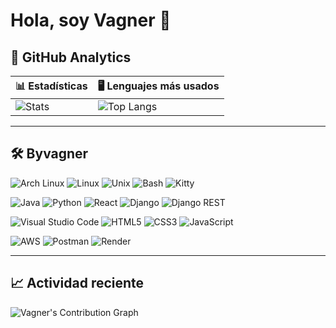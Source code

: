 # Hola, soy Vagner 👋

## 🚀 GitHub Analytics

| 📊 Estadísticas | 🖥️ Lenguajes más usados |
|-----------------|--------------------------|
| ![Stats](https://github-readme-stats.vercel.app/api?username=vagner-merlin&show_icons=true&hide_title=true&count_private=true&include_all_commits=true&theme=tokyonight) | ![Top Langs](https://github-readme-stats.vercel.app/api/top-langs/?username=vagner-merlin&layout=compact&langs_count=8&theme=tokyonight) |

---

## 🛠️ Byvagner

![Arch Linux](https://img.shields.io/badge/Arch%20Linux-1793D1?logo=archlinux&logoColor=white&style=for-the-badge)
![Linux](https://img.shields.io/badge/Linux-FCC624?logo=linux&logoColor=black&style=for-the-badge)
![Unix](https://img.shields.io/badge/Unix-000000?logo=unix&logoColor=white&style=for-the-badge)
![Bash](https://img.shields.io/badge/Bash-4EAA25?logo=gnubash&logoColor=white&style=for-the-badge)
![Kitty](https://img.shields.io/badge/Kitty-FFD700?logo=kitty&logoColor=black&style=for-the-badge)

![Java](https://img.shields.io/badge/Java-007396?logo=openjdk&logoColor=white&style=for-the-badge)
![Python](https://img.shields.io/badge/Python-3776AB?logo=python&logoColor=white&style=for-the-badge)
![React](https://img.shields.io/badge/React-20232A?logo=react&logoColor=61DAFB&style=for-the-badge)
![Django](https://img.shields.io/badge/Django-092E20?logo=django&logoColor=white&style=for-the-badge)
![Django REST](https://img.shields.io/badge/Django%20REST-ff1709?logo=django&logoColor=white&style=for-the-badge)

![Visual Studio Code](https://img.shields.io/badge/VS%20Code-0078d7?logo=visualstudiocode&logoColor=white&style=for-the-badge)
![HTML5](https://img.shields.io/badge/HTML5-E34F26?logo=html5&logoColor=white&style=for-the-badge)
![CSS3](https://img.shields.io/badge/CSS3-1572B6?logo=css3&logoColor=white&style=for-the-badge)
![JavaScript](https://img.shields.io/badge/JavaScript-323330?logo=javascript&logoColor=F7DF1E&style=for-the-badge)

![AWS](https://img.shields.io/badge/AWS-232F3E?logo=amazon-aws&logoColor=white&style=for-the-badge)
![Postman](https://img.shields.io/badge/Postman-FF6C37?logo=postman&logoColor=white&style=for-the-badge)
![Render](https://img.shields.io/badge/Render-46E3B7?logo=render&logoColor=black&style=for-the-badge)

---

## 📈 Actividad reciente

![Vagner's Contribution Graph](https://github-readme-activity-graph.vercel.app/graph?username=vagner-merlin&theme=tokyo-night)
